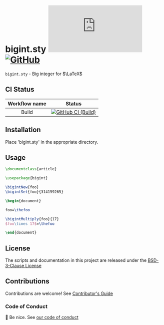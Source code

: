 # bigint.sty [![license][license-image]][license-url] [![GitHub][github-image]][github-url]

`bigint.sty` - Big integer for $\LaTeX$

## CI Status

| Workflow name | Status |
|:-:|:-:|
| Build | [![GitHub CI (Build)][github-build-image]][github-build-url] |

## Installation

Place 'bigint.sty' in the appropriate directory.

## Usage

```tex
\documentclass{article}

\usepackage{bigint}

\bigintNew{foo}
\bigintSet{foo}{314159265}

\begin{document}

foo=\thefoo

\bigintMultiply{foo}{17}
$foo\times 17$=\thefoo

\end{document}
```

## License

The scripts and documentation in this project are released under the [BSD-3-Clause License](https://github.com/kei-g/bigint.sty/blob/main/LICENSE)

## Contributions

Contributions are welcome! See [Contributor's Guide](https://github.com/kei-g/bigint.sty/blob/main/CONTRIBUTING.md)

### Code of Conduct

:clap: Be nice. See [our code of conduct](https://github.com/kei-g/bigint.sty/blob/main/CODE_OF_CONDUCT.md)

[github-build-image]:https://github.com/kei-g/bigint.sty/actions/workflows/build.yml/badge.svg?branch=main
[github-build-url]:https://github.com/kei-g/bigint.sty/actions/workflows/build.yml?query=branch%3Amain
[github-image]:https://img.shields.io/badge/github-bigint.sty-lightgrey?logo=github
[github-url]:https://github.com/kei-g/bigint.sty
[license-image]:https://img.shields.io/github/license/kei-g/bigint.sty
[license-url]:https://opensource.org/licenses/BSD-3-Clause
